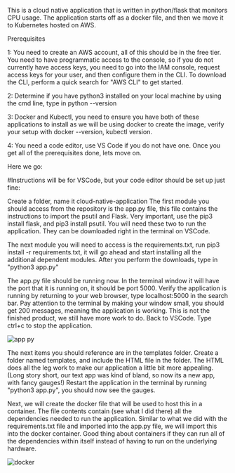 This is a cloud native application that is written in python/flask that monitors CPU usage. The application starts off as a docker file, and then we move it to Kubernetes hosted on AWS.

Prerequisites

1: You need to create an AWS account, all of this should be in the free tier. You need to have programmatic access to the console, so if you do not currently have access keys, you need to go into the IAM console, request access keys for your user, and then configure them in the CLI. To download the CLI, perform a quick search for "AWS CLI" to get started.

2: Determine if you have python3 installed on your local machine by using the cmd line, type in python --version

3: Docker and Kubectl, you need to ensure you have both of these applications to install as we will be using docker to create the image, verify your setup with docker --version, kubectl version. 

4: You need a code editor, use VS Code if you do not have one.  Once you get all of the prerequisites done, lets move on.

Here we go:

#Instructions will be for VSCode, but your code editor should be set up just fine:

Create a folder, name it cloud-native-application
The first module you should access from the repository is the app.py file, this file contains the instructions to import the psutil and Flask. Very important, use the pip3 install flask, and pip3 install psutil. You will need these two to run the application. They can be downloaded right in the terminal on VSCode. 

The next module you will need to access is the requirements.txt, run pip3 install -r requirements.txt, it will go ahead and start installing all the additional dependent modules. After you perform the downloads, type in "python3 app.py"

The app.py file should be running now. In the terminal window it will have the port that it is running on, it should be port 5000. Verify the application is running by returning to your web browser, type localhost:5000 in the search bar. Pay attention to the terminal by making your window small, you should get 200 messages, meaning the application is working. This is not the finished product, we still have more work to do. Back to VSCode. Type ctrl+c to stop the application.

![app py](https://github.com/dcolanderjr/Cloud-Native-Application/assets/131455625/7bc9a793-a442-42a6-a4ad-065ab152db48)

The next items you should reference are in the templates folder. Create a folder named templates, and include the HTML file in the folder. The HTML does all the leg work to make our application a little bit more appealing. (Long story short, our text app was kind of bland, so now its a new app, with fancy gauges!) Restart the application in the terminal by running "python3 app.py", you should now see the gauges.

Next, we will create the docker file that will be used to host this in a container. The file contents contain (see what I did there) all the dependencies needed to run the application. Similar to what we did with the requirements.txt file and imported into the app.py file, we will import this into the docker container. Good thing about containers if they can run all of the dependencies within itself instead of having to run on the underlying hardware.

![docker](https://github.com/dcolanderjr/Cloud-Native-Application/assets/131455625/c74c6d04-31d2-4b4e-ae9e-95c874a93392)



